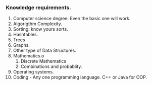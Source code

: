 ### Knowledge requirements.

1. Computer science degree. Even the basic one will work.
2. Algorigthm Complexity.
3. Sorting: know yours sorts.
4. Hashtables.
5. Trees
6. Graphs.
7. Other type of Data Structures.
8. Mathematics.o
    1. Discrete Mathematics
    2. Combinations and probablity.
9. Operating systems.
10. Coding - Any one programming language. C++ or Java for OOP.
